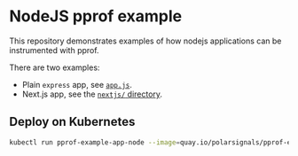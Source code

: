 # NodeJS pprof example

This repository demonstrates examples of how nodejs applications can be instrumented with pprof.

There are two examples:

* Plain `express` app, see [`app.js`](./app.js).
* Next.js app, see the [`nextjs/` directory](./nextjs/).

## Deploy on Kubernetes

```bash
kubectl run pprof-example-app-node --image=quay.io/polarsignals/pprof-example-app-node:v0.0.1 --port=3000
```
